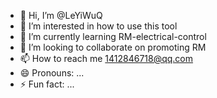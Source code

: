 - 👋 Hi, I’m @LeYiWuQ
- 👀 I’m interested in how to use this tool 
- 🌱 I’m currently learning RM-electrical-control
- 💞️ I’m looking to collaborate on promoting RM
- 📫 How to reach me 1412846718@qq.com
- 😄 Pronouns: ...
- ⚡ Fun fact: ...

<!---
LeYiWuQ/LeYiWuQ is a ✨ special ✨ repository because its `README.md` (this file) appears on your GitHub profile.
You can click the Preview link to take a look at your changes.
--->
